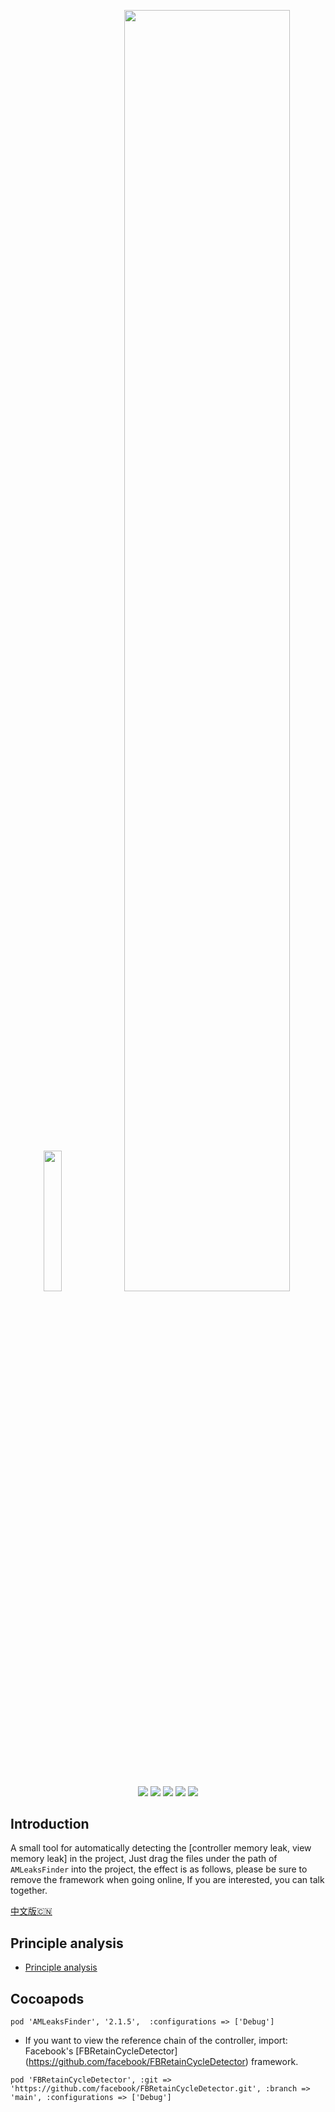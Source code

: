 <p align="center">
    <img  width="24%" src="https://user-images.githubusercontent.com/12118567/89614777-be354b80-d8b7-11ea-8af5-8400157f8fd4.gif"/>
    <img  width="72.5%" src="https://user-images.githubusercontent.com/12118567/89611994-4a904000-d8b1-11ea-8076-b3a754a9db49.png"/>
<p/>
<p align="center">
<a href="https://en.wikipedia.org/wiki/IOS"><img src="https://img.shields.io/badge/platform-iOS-red.svg"></a>
<a href="https://en.wikipedia.org/wiki/IOS_8"><img src="https://img.shields.io/badge/support-iOS%208%2B%20-blue.svg?style=flat"></a>
<a href="https://github.com/liangdahong/AMLeaksFinder/releases"><img src="https://img.shields.io/cocoapods/v/AMLeaksFinder.svg"></a>
<a href="https://en.wikipedia.org/wiki/Objective-C"><img src="https://img.shields.io/badge/language-Objective--C-orange.svg"></a>
<a href="https://github.com/liangdahong/AMLeaksFinder/blob/master/LICENSE"><img src="https://img.shields.io/badge/licenses-MIT-red.svg"></a>
</p>

## Introduction

A small tool for automatically detecting the [controller memory leak, view memory leak] in the project, Just drag the files under the path of `AMLeaksFinder` into the project, the effect is as follows, please be sure to remove the framework when going online, If you are interested, you can talk together.

[中文版🇨🇳](README.md)

## Principle analysis 
- [Principle analysis ](principle.md)

## Cocoapods

```
pod 'AMLeaksFinder', '2.1.5',  :configurations => ['Debug']
```

- If you want to view the reference chain of the controller, import: Facebook's [FBRetainCycleDetector] (https://github.com/facebook/FBRetainCycleDetector) framework. 

```
pod 'FBRetainCycleDetector', :git => 'https://github.com/facebook/FBRetainCycleDetector.git', :branch => 'main', :configurations => ['Debug']
```
